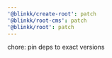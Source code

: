 ```yaml
---
'@blinkk/create-root': patch
'@blinkk/root-cms': patch
'@blinkk/root': patch
---
```


chore: pin deps to exact versions
